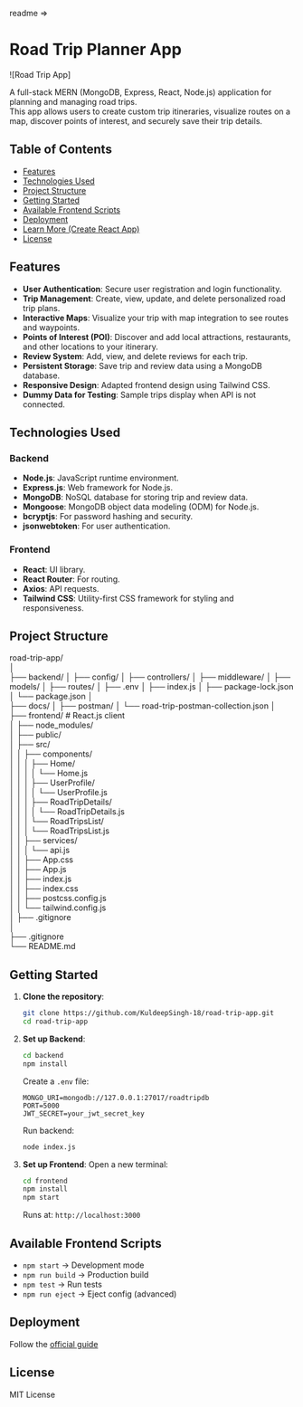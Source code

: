 readme =>
# Road Trip Planner App

![Road Trip App]

A full-stack MERN (MongoDB, Express, React, Node.js) application for planning and managing road trips.  
This app allows users to create custom trip itineraries, visualize routes on a map, discover points of interest, and securely save their trip details.

## Table of Contents

- [Features](#features)
- [Technologies Used](#technologies-used)
- [Project Structure](#project-structure)
- [Getting Started](#getting-started)
- [Available Frontend Scripts](#available-frontend-scripts)
- [Deployment](#deployment)
- [Learn More (Create React App)](#learn-more-create-react-app)
- [License](#license)

## Features

*   **User Authentication**: Secure user registration and login functionality.
*   **Trip Management**: Create, view, update, and delete personalized road trip plans.
*   **Interactive Maps**: Visualize your trip with map integration to see routes and waypoints.
*   **Points of Interest (POI)**: Discover and add local attractions, restaurants, and other locations to your itinerary.
*   **Review System**: Add, view, and delete reviews for each trip.
*   **Persistent Storage**: Save trip and review data using a MongoDB database.
*   **Responsive Design**: Adapted frontend design using Tailwind CSS.
*   **Dummy Data for Testing**: Sample trips display when API is not connected.

## Technologies Used

### Backend
*   **Node.js**: JavaScript runtime environment.
*   **Express.js**: Web framework for Node.js.
*   **MongoDB**: NoSQL database for storing trip and review data.
*   **Mongoose**: MongoDB object data modeling (ODM) for Node.js.
*   **bcryptjs**: For password hashing and security.
*   **jsonwebtoken**: For user authentication.

### Frontend
*   **React**: UI library.
*   **React Router**: For routing.
*   **Axios**: API requests.
*   **Tailwind CSS**: Utility-first CSS framework for styling and responsiveness.

## Project Structure

road-trip-app/  
│  
├── backend/
│   ├── config/ 
│   ├── controllers/ 
│   ├── middleware/ 
│   ├── models/ 
│   ├── routes/ 
│   ├── .env 
│   ├── index.js
│   ├── package-lock.json
│   └── package.json
│  
├── docs/
│   ├── postman/
│    └── road-trip-postman-collection.json
│
├── frontend/ # React.js client  
│   ├── node_modules/  
│   ├── public/  
│   ├── src/  
│   │   ├── components/  
│   │   │   ├── Home/  
│   │   │   │   └── Home.js  
│   │   │   ├── UserProfile/  
│   │   │   │   └── UserProfile.js  
│   │   │   ├── RoadTripDetails/  
│   │   │   │   └── RoadTripDetails.js  
│   │   │   └── RoadTripsList/  
│   │   │       └── RoadTripsList.js  
│   │   ├── services/  
│   │   │   └── api.js  
│   │   ├── App.css  
│   │   ├── App.js  
│   │   ├── index.js  
│   │   ├── index.css  
│   │   ├── postcss.config.js  
│   │   └── tailwind.config.js  
│   ├── .gitignore  
│  
├── .gitignore  
└── README.md  

## Getting Started

1.  **Clone the repository**:
    ```sh
    git clone https://github.com/KuldeepSingh-18/road-trip-app.git
    cd road-trip-app
    ```

2.  **Set up Backend**:
    ```sh
    cd backend
    npm install
    ```

    Create a `.env` file:
    ```env
    MONGO_URI=mongodb://127.0.0.1:27017/roadtripdb
    PORT=5000
    JWT_SECRET=your_jwt_secret_key
    ```

    Run backend:
    ```sh
    node index.js
    ```

3.  **Set up Frontend**:
    Open a new terminal:
    ```sh
    cd frontend
    npm install
    npm start
    ```

    Runs at: `http://localhost:3000`

## Available Frontend Scripts

- `npm start` → Development mode  
- `npm run build` → Production build  
- `npm test` → Run tests  
- `npm run eject` → Eject config (advanced)

## Deployment

Follow the [official guide](https://create-react-app.dev/docs/deployment)

## License

MIT License  
